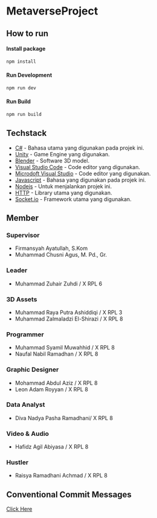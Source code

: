 # MetaverseProject

## How to run

#### Install package

```sh
npm install
```

#### Run Development

```sh
npm run dev
```

#### Run Build

```sh
npm run build
```

## Techstack

- [C#](https://learn.microsoft.com/en-us/dotnet/csharp/) - Bahasa utama yang digunakan pada projek ini.
- [Unity](https://unity.com/) - Game Engine yang digunakan.
- [Blender](https://www.blender.org/) - Software 3D model.
- [Visual Studio Code](https://code.visualstudio.com/) - Code editor yang digunakan.
- [Microdoft Visual Studio](https://visualstudio.microsoft.com/) - Code editor yang digunakan.
- [Javascript](https://id.wikipedia.org/wiki/JavaScript) - Bahasa yang digunakan pada projek ini.
- [Nodejs](https://nodejs.org/) - Untuk menjalankan projek ini.
- [HTTP](https://nodejs.org/api/http.html) - Library utama yang digunakan.
- [Socket.io](https://socket.io/) - Framework utama yang digunakan.

## Member

### Supervisor

- Firmansyah Ayatullah, S.Kom
- Muhammad Chusni Agus, M. Pd., Gr.

### Leader

- Muhammad Zuhair Zuhdi / X RPL 6

### 3D Assets

- Muhammad Raya Putra Ashiddiqi / X RPL 3
- Muhammad Zalmaladzi El-Shirazi / X RPL 8

### Programmer

- Muhammad Syamil Muwahhid / X RPL 8
- Naufal Nabil Ramadhan / X RPL 8

### Graphic Designer

- Mohammad Abdul Aziz / X RPL 8
- Leon Adam Royyan / X RPL 8

### Data Analyst

- Diva Nadya Pasha Ramadhani/ X RPL 8

### Video & Audio

- Hafidz Agil Abiyasa / X RPL 8

### Hustler

- Raisya Ramadhani Achmad / X RPL 8

## Conventional Commit Messages

[Click Here](https://gist.github.com/qoomon/5dfcdf8eec66a051ecd85625518cfd13)
